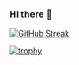 ### Hi there 👋

<!--
**apo0orva/apo0orva** is a ✨ _special_ ✨ repository because its `README.md` (this file) appears on your GitHub profile.

Here are some ideas to get you started:

- 🔭 I’m currently working on ...
- 🌱 I’m currently learning ...
- 👯 I’m looking to collaborate on ...
- 🤔 I’m looking for help with ...
- 💬 Ask me about ...
- 📫 How to reach me: ...
- 😄 Pronouns: ...
- ⚡ Fun fact: ...
-->

[![GitHub Streak](https://github-readme-streak-stats.herokuapp.com/?user=apo0orva&theme=dark)](https://git.io/streak-stats)

[![trophy](https://github-profile-trophy.vercel.app/?username=apo0orva&theme=onedark)](https://github.com/ryo-ma/github-profile-trophy)
